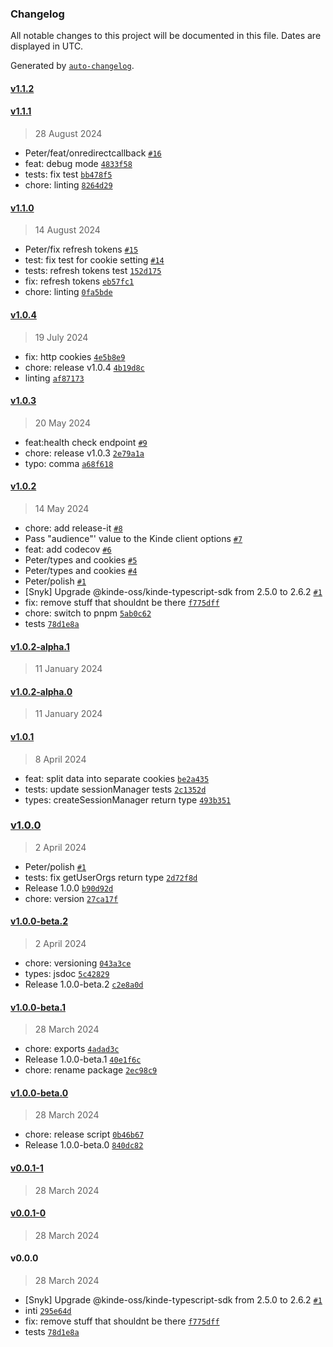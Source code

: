 ### Changelog

All notable changes to this project will be documented in this file. Dates are displayed in UTC.

Generated by [`auto-changelog`](https://github.com/CookPete/auto-changelog).

#### [v1.1.2](https://github.com/kinde-oss/kinde-remix-sdk/compare/v1.1.1...v1.1.2)

#### [v1.1.1](https://github.com/kinde-oss/kinde-remix-sdk/compare/v1.1.0...v1.1.1)

> 28 August 2024

- Peter/feat/onredirectcallback [`#16`](https://github.com/kinde-oss/kinde-remix-sdk/pull/16)
- feat: debug mode [`4833f58`](https://github.com/kinde-oss/kinde-remix-sdk/commit/4833f58015031b253af924080726da9b96335eda)
- tests: fix test [`bb478f5`](https://github.com/kinde-oss/kinde-remix-sdk/commit/bb478f55273bbad4765f2a265877066761337706)
- chore: linting [`8264d29`](https://github.com/kinde-oss/kinde-remix-sdk/commit/8264d29e704eaa299e84a83b84214c71ef74578f)

#### [v1.1.0](https://github.com/kinde-oss/kinde-remix-sdk/compare/v1.0.4...v1.1.0)

> 14 August 2024

- Peter/fix refresh tokens [`#15`](https://github.com/kinde-oss/kinde-remix-sdk/pull/15)
- test: fix test for cookie setting [`#14`](https://github.com/kinde-oss/kinde-remix-sdk/pull/14)
- tests: refresh tokens test [`152d175`](https://github.com/kinde-oss/kinde-remix-sdk/commit/152d175359d56b962751473ef3ee0c2ad6e437a6)
- fix: refresh tokens [`eb57fc1`](https://github.com/kinde-oss/kinde-remix-sdk/commit/eb57fc1a7e61b36c3d679bb458a212bc7273ba64)
- chore: linting [`0fa5bde`](https://github.com/kinde-oss/kinde-remix-sdk/commit/0fa5bde8178721d94d89cbe12772b84db464ae6a)

#### [v1.0.4](https://github.com/kinde-oss/kinde-remix-sdk/compare/v1.0.3...v1.0.4)

> 19 July 2024

- fix: http cookies [`4e5b8e9`](https://github.com/kinde-oss/kinde-remix-sdk/commit/4e5b8e9cee410b6cac96f9024160bbc308964741)
- chore: release v1.0.4 [`4b19d8c`](https://github.com/kinde-oss/kinde-remix-sdk/commit/4b19d8c320d6b0e4cb7496838ebc4594ff7c474b)
- linting [`af87173`](https://github.com/kinde-oss/kinde-remix-sdk/commit/af871735186c5d89cf65d25a7318682b63925a01)

#### [v1.0.3](https://github.com/kinde-oss/kinde-remix-sdk/compare/v1.0.2...v1.0.3)

> 20 May 2024

- feat:health check endpoint [`#9`](https://github.com/kinde-oss/kinde-remix-sdk/pull/9)
- chore: release v1.0.3 [`2e79a1a`](https://github.com/kinde-oss/kinde-remix-sdk/commit/2e79a1aaa3a8e18fbd501ef3998352826b6ad120)
- typo: comma [`a68f618`](https://github.com/kinde-oss/kinde-remix-sdk/commit/a68f618bb363deb77b1a7890996540e21c9d0d6d)

#### [v1.0.2](https://github.com/kinde-oss/kinde-remix-sdk/compare/v1.0.2-alpha.1...v1.0.2)

> 14 May 2024

- chore: add release-it [`#8`](https://github.com/kinde-oss/kinde-remix-sdk/pull/8)
- Pass "audience"' value to the Kinde client options [`#7`](https://github.com/kinde-oss/kinde-remix-sdk/pull/7)
- feat: add codecov [`#6`](https://github.com/kinde-oss/kinde-remix-sdk/pull/6)
- Peter/types and cookies [`#5`](https://github.com/kinde-oss/kinde-remix-sdk/pull/5)
- Peter/types and cookies [`#4`](https://github.com/kinde-oss/kinde-remix-sdk/pull/4)
- Peter/polish [`#1`](https://github.com/kinde-oss/kinde-remix-sdk/pull/1)
- [Snyk] Upgrade @kinde-oss/kinde-typescript-sdk from 2.5.0 to 2.6.2 [`#1`](https://github.com/kinde-oss/kinde-remix-sdk/pull/1)
- fix: remove stuff that shouldnt be there [`f775dff`](https://github.com/kinde-oss/kinde-remix-sdk/commit/f775dff172f9926a53ba1f5284814c984e53a7c9)
- chore: switch to pnpm [`5ab0c62`](https://github.com/kinde-oss/kinde-remix-sdk/commit/5ab0c62c9982a5d500cbd52c6141e0f46e9a691d)
- tests [`78d1e8a`](https://github.com/kinde-oss/kinde-remix-sdk/commit/78d1e8a21b384800fd75de0528f0c42a51d82f10)

#### [v1.0.2-alpha.1](https://github.com/kinde-oss/kinde-remix-sdk/compare/v1.0.2-alpha.0...v1.0.2-alpha.1)

> 11 January 2024

#### [v1.0.2-alpha.0](https://github.com/kinde-oss/kinde-remix-sdk/compare/v1.0.1...v1.0.2-alpha.0)

> 11 January 2024

#### [v1.0.1](https://github.com/kinde-oss/kinde-remix-sdk/compare/v1.0.0...v1.0.1)

> 8 April 2024

- feat: split data into separate cookies [`be2a435`](https://github.com/kinde-oss/kinde-remix-sdk/commit/be2a4359bdd8ac167f7640c7b6201eba41db38e7)
- tests: update sessionManager tests [`2c1352d`](https://github.com/kinde-oss/kinde-remix-sdk/commit/2c1352d84db982856fa1e8501460d40205aef7b5)
- types: createSessionManager return type [`493b351`](https://github.com/kinde-oss/kinde-remix-sdk/commit/493b351a7f626fe7cee1a130d25791bd3c4a1792)

### [v1.0.0](https://github.com/kinde-oss/kinde-remix-sdk/compare/v1.0.0-beta.2...v1.0.0)

> 2 April 2024

- Peter/polish [`#1`](https://github.com/kinde-oss/kinde-remix-sdk/pull/1)
- tests: fix getUserOrgs return type [`2d72f8d`](https://github.com/kinde-oss/kinde-remix-sdk/commit/2d72f8dd315052c8e3ee85dd6d7b4262c5e79f78)
- Release 1.0.0 [`b90d92d`](https://github.com/kinde-oss/kinde-remix-sdk/commit/b90d92d4e0ce4d0df05d03b11fb3fc0881e14f91)
- chore: version [`27ca17f`](https://github.com/kinde-oss/kinde-remix-sdk/commit/27ca17f60cd339daee75024fd6367124efe8de45)

#### [v1.0.0-beta.2](https://github.com/kinde-oss/kinde-remix-sdk/compare/v1.0.0-beta.1...v1.0.0-beta.2)

> 2 April 2024

- chore: versioning [`043a3ce`](https://github.com/kinde-oss/kinde-remix-sdk/commit/043a3ced737da89110b439491505eddb89f0c6e8)
- types: jsdoc [`5c42829`](https://github.com/kinde-oss/kinde-remix-sdk/commit/5c42829a2cdc607996697f1c8ae0f48adb14cb40)
- Release 1.0.0-beta.2 [`c2e8a0d`](https://github.com/kinde-oss/kinde-remix-sdk/commit/c2e8a0d71fee9ba38e81f4a3960f8800e46a1967)

#### [v1.0.0-beta.1](https://github.com/kinde-oss/kinde-remix-sdk/compare/v1.0.0-beta.0...v1.0.0-beta.1)

> 28 March 2024

- chore: exports [`4adad3c`](https://github.com/kinde-oss/kinde-remix-sdk/commit/4adad3c3f07c05d3cc926d360fdc249538485941)
- Release 1.0.0-beta.1 [`40e1f6c`](https://github.com/kinde-oss/kinde-remix-sdk/commit/40e1f6ce71585deb8f04c9d2525334ddf90dc9b2)
- chore: rename package [`2ec98c9`](https://github.com/kinde-oss/kinde-remix-sdk/commit/2ec98c988c35e2e8082f363a564ded16633db92b)

#### [v1.0.0-beta.0](https://github.com/kinde-oss/kinde-remix-sdk/compare/v0.0.1-1...v1.0.0-beta.0)

> 28 March 2024

- chore: release script [`0b46b67`](https://github.com/kinde-oss/kinde-remix-sdk/commit/0b46b672180b4bd1222b5b487cd998aed35dc070)
- Release 1.0.0-beta.0 [`840dc82`](https://github.com/kinde-oss/kinde-remix-sdk/commit/840dc8296719612669dc14f3f9effc8356c65aa0)

#### [v0.0.1-1](https://github.com/kinde-oss/kinde-remix-sdk/compare/v0.0.1-0...v0.0.1-1)

> 28 March 2024

#### [v0.0.1-0](https://github.com/kinde-oss/kinde-remix-sdk/compare/v0.0.0...v0.0.1-0)

> 28 March 2024

#### v0.0.0

> 28 March 2024

- [Snyk] Upgrade @kinde-oss/kinde-typescript-sdk from 2.5.0 to 2.6.2 [`#1`](https://github.com/kinde-oss/kinde-remix-sdk/pull/1)
- inti [`295e64d`](https://github.com/kinde-oss/kinde-remix-sdk/commit/295e64dc39000a0d57c1f0f193262f7caa53da38)
- fix: remove stuff that shouldnt be there [`f775dff`](https://github.com/kinde-oss/kinde-remix-sdk/commit/f775dff172f9926a53ba1f5284814c984e53a7c9)
- tests [`78d1e8a`](https://github.com/kinde-oss/kinde-remix-sdk/commit/78d1e8a21b384800fd75de0528f0c42a51d82f10)
